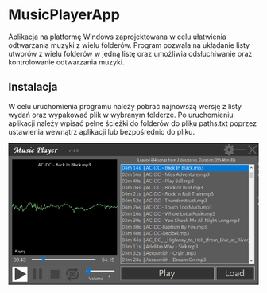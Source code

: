 # MusicPlayerApp

Aplikacja na platformę Windows zaprojektowana w celu ułatwienia odtwarzania muzyki z wielu folderów.
Program pozwala na układanie listy utworów z wielu folderów w jedną listę
oraz umożliwia odsłuchiwanie oraz kontrolowanie odtwarzania muzyki.

## Instalacja

W celu uruchomienia programu należy pobrać najnowszą wersję z listy wydań oraz wypakować plik w wybranym folderze.
Po uruchomieniu aplikacji należy wpisać pełne ścieżki do folderów do pliku paths.txt poprzez ustawienia wewnątrz aplikacji lub bezpośrednio do pliku.

![Zdjęcie interface-u aplikacji](app.PNG)
